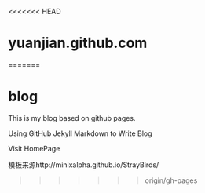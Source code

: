 <<<<<<< HEAD
# yuanjian.github.com
=======
# blog
This is my blog based on github pages.

Using GitHub Jekyll Markdown to Write Blog

Visit HomePage

模板来源http://minixalpha.github.io/StrayBirds/
>>>>>>> origin/gh-pages
